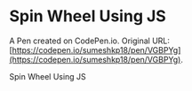 # Spin Wheel Using JS

A Pen created on CodePen.io. Original URL: [https://codepen.io/sumeshkp18/pen/VGBPYg](https://codepen.io/sumeshkp18/pen/VGBPYg).

Spin Wheel Using JS
